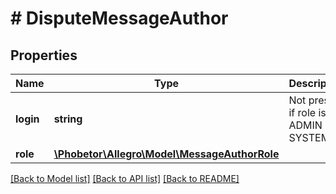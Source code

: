 # # DisputeMessageAuthor

## Properties

Name | Type | Description | Notes
------------ | ------------- | ------------- | -------------
**login** | **string** | Not present if role is ADMIN or SYSTEM | [optional]
**role** | [**\Phobetor\Allegro\Model\MessageAuthorRole**](MessageAuthorRole.md) |  |

[[Back to Model list]](../../README.md#models) [[Back to API list]](../../README.md#endpoints) [[Back to README]](../../README.md)

